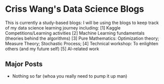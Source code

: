 # Criss Wang's Data Science Blogs

This is currently a study-based blogs:
I will be using the blogs to keep track of my data science learning journey including:
[1] Kaggle Competitions/Learning activities
[2] Machine Learning fundamentals (theories behind the algorithms)
[3] Pure Mathematics: Optimization theory; Measure Theory; Stochastic Process;
[4] Technical workshop: To enlighten others (and my future self)
[5] AI-related work


## Major Posts

- Nothing so far (whoa you really need to pump it up man)
